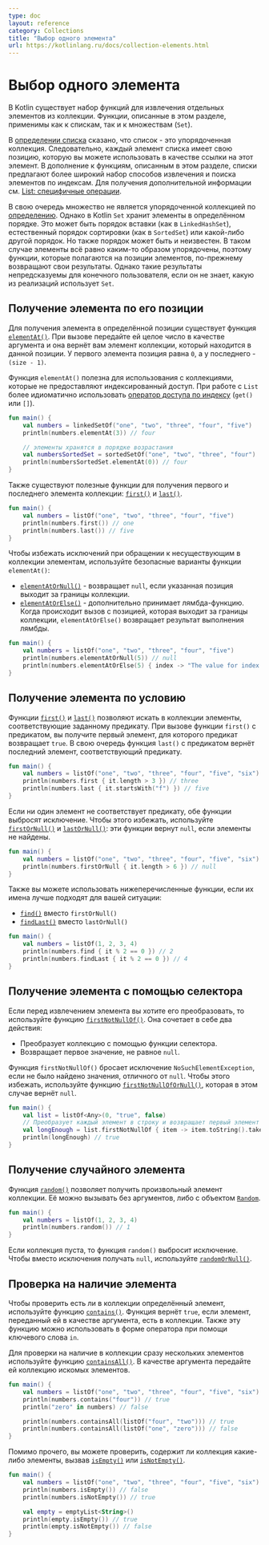 ```yaml
---
type: doc
layout: reference
category: Collections
title: "Выбор одного элемента"
url: https://kotlinlang.ru/docs/collection-elements.html
---
```


<!-- # Retrieve single elements -->
# Выбор одного элемента

<!-- Kotlin collections provide a set of functions for retrieving single elements from collections.
Functions described on this page apply to both lists and sets. -->
В Kotlin существует набор функций для извлечения отдельных элементов из коллекции.
Функции, описанные в этом разделе, применимы как к спискам, так и к множествам (`Set`).

<!-- As the [definition of list](collections-overview.md) says, a list is an ordered collection.
Hence, every element of a list has its position that you can use for referring.
In addition to functions described on this page, lists offer a wider set of ways to retrieve and search for elements by indices.
For more details, see [List-specific operations](list-operations.md). -->
В [определении списка](collections-overview.html) сказано, что список - это упорядоченная коллекция. Следовательно, каждый элемент списка имеет свою позицию, которую вы можете использовать в качестве ссылки на этот элемент.
В дополнение к функциям, описанным в этом разделе, списки предлагают более широкий набор способов извлечения и поиска элементов по индексам. Для получения дополнительной информации см. [List: специфичные операции](list-operations.html).

<!-- In turn, set is not an ordered collection by [definition](collections-overview.md).
However, the Kotlin `Set` stores elements in certain orders.
These can be the order of insertion (in `LinkedHashSet`), natural sorting order (in `SortedSet`), or another order.
The order of a set of elements can also be unknown.
In such cases, the elements are still ordered somehow, so the functions that rely on the element positions still return their results.
However, such results are unpredictable to the caller unless they know the specific implementation of `Set` used. -->
В свою очередь множество не является упорядоченной коллекцией по [определению](collections-overview.html). Однако в Kotlin `Set` хранит элементы в определённом порядке. Это может быть порядок вставки (как в `LinkedHashSet`), естественный порядок сортировки (как в `SortedSet`) или какой-либо другой порядок.
Но также порядок может быть и неизвестен. В таком случае элементы всё равно каким-то образом упорядочены, поэтому функции, которые полагаются на позиции элементов, по-прежнему возвращают свои результаты. Однако такие результаты непредсказуемы для конечного пользователя, если он не знает, какую из реализаций использует `Set`.


<a name="retrieve-by-position"></a>
<!-- ## Retrieve by position -->
## Получение элемента по его позиции

<!-- For retrieving an element at a specific position, there is the function [`elementAt()`](https://kotlinlang.org/api/latest/jvm/stdlib/kotlin.collections/element-at.html).
Call it with the integer number as an argument, and you'll receive the collection element at the given position.
The first element has the position `0`, and the last one is `(size - 1)`. -->
Для получения элемента в определённой позиции существует функция
[`elementAt()`](https://kotlinlang.org/api/latest/jvm/stdlib/kotlin.collections/element-at.html).
При вызове передайте ей целое число в качестве аргумента и она вернёт вам элемент коллекции, который находится в данной позиции. У первого элемента позиция равна `0`, а у последнего - `(size - 1)`.

<!-- `elementAt()` is useful for collections that do not provide indexed access, or are not statically known to provide one.
In case of `List`, it's more idiomatic to use [indexed access operator](list-operations.md#retrieve-elements-by-index) (`get()` or `[]`). -->
Функция `elementAt()` полезна для использования с коллекциями, которые не предоставляют индексированный доступ. При работе с `List` более идиоматично использовать [оператор доступа по индексу](list-operations.html#retrieve-elements-by-index) (`get()` или `[]`).

```kotlin
fun main() {
    val numbers = linkedSetOf("one", "two", "three", "four", "five")
    println(numbers.elementAt(3)) // four

    // элементы хранятся в порядке возрастания
    val numbersSortedSet = sortedSetOf("one", "two", "three", "four")
    println(numbersSortedSet.elementAt(0)) // four
}
```

<!-- There are also useful aliases for retrieving the first and the last element of the collection: [`first()`](https://kotlinlang.org/api/latest/jvm/stdlib/kotlin.collections/first.html)
and [`last()`](https://kotlinlang.org/api/latest/jvm/stdlib/kotlin.collections/last.html). -->
Также существуют полезные функции для получения первого и последнего элемента коллекции:
[`first()`](https://kotlinlang.org/api/latest/jvm/stdlib/kotlin.collections/first.html) и
[`last()`](https://kotlinlang.org/api/latest/jvm/stdlib/kotlin.collections/last.html).

```kotlin
fun main() {
    val numbers = listOf("one", "two", "three", "four", "five")
    println(numbers.first()) // one
    println(numbers.last()) // five
}
```

<!-- To avoid exceptions when retrieving element with non-existing positions, use safe variations of `elementAt()`:

* [`elementAtOrNull()`](https://kotlinlang.org/api/latest/jvm/stdlib/kotlin.collections/element-at-or-null.html) returns null when the specified position is out of the collection bounds.
* [`elementAtOrElse()`](https://kotlinlang.org/api/latest/jvm/stdlib/kotlin.collections/element-at-or-else.html) additionally takes a lambda function that maps an `Int` argument to an instance of the collection element type.
   When called with an out-of-bounds position, the `elementAtOrElse()` returns the result of the lambda on the given value. -->
Чтобы избежать исключений при обращении к несуществующим в коллекции элементам, используйте безопасные варианты функции `elementAt()`:
* [`elementAtOrNull()`](https://kotlinlang.org/api/latest/jvm/stdlib/kotlin.collections/element-at-or-null.html) - возвращает `null`, если указанная позиция выходит за границы коллекции.
* [`elementAtOrElse()`](https://kotlinlang.org/api/latest/jvm/stdlib/kotlin.collections/element-at-or-else.html) - дополнительно принимает лямбда-функцию. Когда происходит вызов с позицией, которая выходит за границы коллекции, `elementAtOrElse()` возвращает результат выполнения лямбды.

```kotlin
fun main() {
    val numbers = listOf("one", "two", "three", "four", "five")
    println(numbers.elementAtOrNull(5)) // null
    println(numbers.elementAtOrElse(5) { index -> "The value for index $index is undefined"}) // The value for index 5 is undefined
}
```


<a name="retrieve-by-condition"></a>
<!-- ## Retrieve by condition -->
## Получение элемента по условию

<!-- Functions [`first()`](https://kotlinlang.org/api/latest/jvm/stdlib/kotlin.collections/first.html) and [`last()`](https://kotlinlang.org/api/latest/jvm/stdlib/kotlin.collections/last.html)
also let you search a collection for elements matching a given predicate. When you call `first()` with a predicate that
tests a collection element, you'll receive the first element on which the predicate yields `true`.
In turn, `last()` with a predicate returns the last element matching it. -->
Функции [`first()`](https://kotlinlang.org/api/latest/jvm/stdlib/kotlin.collections/first.html) и
[`last()`](https://kotlinlang.org/api/latest/jvm/stdlib/kotlin.collections/last.html)
позволяют искать в коллекции элементы, соответствующие заданному предикату. При вызове функции `first()` с предикатом, вы получите первый элемент, для которого предикат возвращает `true`. В свою очередь функция `last()` с предикатом вернёт последний элемент, соответствующий предикату.

```kotlin
fun main() {
    val numbers = listOf("one", "two", "three", "four", "five", "six")
    println(numbers.first { it.length > 3 }) // three
    println(numbers.last { it.startsWith("f") }) // five
}
```

<!-- If no elements match the predicate, both functions throw exceptions.
To avoid them, use [`firstOrNull()`](https://kotlinlang.org/api/latest/jvm/stdlib/kotlin.collections/first-or-null.html)
and [`lastOrNull()`](https://kotlinlang.org/api/latest/jvm/stdlib/kotlin.collections/last-or-null.html) instead:
they return `null` if no matching elements are found. -->
Если ни один элемент не соответствует предикату, обе функции выбросят исключение. Чтобы этого избежать, используйте [`firstOrNull()`](https://kotlinlang.org/api/latest/jvm/stdlib/kotlin.collections/first-or-null.html) и
[`lastOrNull()`](https://kotlinlang.org/api/latest/jvm/stdlib/kotlin.collections/last-or-null.html): эти функции вернут `null`, если элементы не найдены.

```kotlin
fun main() {
    val numbers = listOf("one", "two", "three", "four", "five", "six")
    println(numbers.firstOrNull { it.length > 6 }) // null
}
```

<!-- Use the aliases if their names suit your situation better:

* [`find()`](https://kotlinlang.org/api/latest/jvm/stdlib/kotlin.collections/find.html) instead of `firstOrNull()`
* [`findLast()`](https://kotlinlang.org/api/latest/jvm/stdlib/kotlin.collections/find-last.html) instead of `lastOrNull()` -->
Также вы можете использовать нижеперечисленные функции, если их имена лучше подходят для вашей ситуации:
* [`find()`](https://kotlinlang.org/api/latest/jvm/stdlib/kotlin.collections/find.html) вместо `firstOrNull()`
* [`findLast()`](https://kotlinlang.org/api/latest/jvm/stdlib/kotlin.collections/find-last.html) вместо `lastOrNull()`

```kotlin
fun main() {
    val numbers = listOf(1, 2, 3, 4)
    println(numbers.find { it % 2 == 0 }) // 2
    println(numbers.findLast { it % 2 == 0 }) // 4
}
```


<a name="retrieve-with-selector"></a>
<!-- ## Retrieve with selector -->
## Получение элемента с помощью селектора

<!-- If you need to map the collection before retrieving the element, there is a function [`firstNotNullOf()`](https://kotlinlang.org/api/latest/jvm/stdlib/kotlin.collections/first-not-null-of.html).
It combines 2 actions:
- Maps the collection with the selector function
- Returns the first non-null value in the result -->
Если перед извлечением элемента вы хотите его преобразовать, то используйте функцию
[`firstNotNullOf()`](https://kotlinlang.org/api/latest/jvm/stdlib/kotlin.collections/first-not-null-of.html).
Она сочетает в себе два действия:
- Преобразует коллекцию с помощью функции селектора.
- Возвращает первое значение, не равное `null`.

<!-- `firstNotNullOf()` throws the `NoSuchElementException` if the resulting collection doesn't have a non-null element.
Use the counterpart [`firstNotNullOfOrNull()`](https://kotlinlang.org/api/latest/jvm/stdlib/kotlin.collections/first-not-null-of-or-null.html)
to return null in this case. -->
Функция `firstNotNullOf()` бросает исключение `NoSuchElementException`, если не было найдено значения, отличного от `null`. Чтобы этого избежать, используйте функцию
[`firstNotNullOfOrNull()`](https://kotlinlang.org/api/latest/jvm/stdlib/kotlin.collections/first-not-null-of-or-null.html), которая в этом случае вернёт `null`.

```kotlin
fun main() {
    val list = listOf<Any>(0, "true", false)
    // Преобразует каждый элемент в строку и возвращает первый элемент с нужной длиной.
    val longEnough = list.firstNotNullOf { item -> item.toString().takeIf { it.length >= 4 } }
    println(longEnough) // true
}
```


<a name="random-element"></a>
<!-- ## Random element -->
## Получение случайного элемента

<!-- If you need to retrieve an arbitrary element of a collection, call the [`random()`](https://kotlinlang.org/api/latest/jvm/stdlib/kotlin.collections/random.html) function.
You can call it without arguments or with a [`Random`](https://kotlinlang.org/api/latest/jvm/stdlib/kotlin.random/-random/index.html)
object as a source of the randomness. -->
Функция [`random()`](https://kotlinlang.org/api/latest/jvm/stdlib/kotlin.collections/random.html) позволяет получить произвольный элемент коллекции. Её можно вызывать без аргументов, либо с объектом
[`Random`](https://kotlinlang.org/api/latest/jvm/stdlib/kotlin.random/-random/index.html).

```kotlin
fun main() {
    val numbers = listOf(1, 2, 3, 4)
    println(numbers.random()) // 1
}
```

<!-- On empty collections, `random()` throws an exception. To receive `null` instead, use [`randomOrNull()`](https://kotlinlang.org/api/latest/jvm/stdlib/kotlin.collections/random-or-null.html). -->
Если коллекция пуста, то функция `random()` выбросит исключение. Чтобы вместо исключения получать `null`, используйте [`randomOrNull()`](https://kotlinlang.org/api/latest/jvm/stdlib/kotlin.collections/random-or-null.html).


<a name="check-element-existence"></a>
<!-- ## Check element existence -->
## Проверка на наличие элемента

<!-- To check the presence of an element in a collection, use the [`contains()`](https://kotlinlang.org/api/latest/jvm/stdlib/kotlin.collections/contains.html) function.
It returns `true` if there is a collection element that `equals()` the function argument.
You can call `contains()` in the operator form with the `in` keyword. -->
Чтобы проверить есть ли в коллекции определённый элемент, используйте функцию
[`contains()`](https://kotlinlang.org/api/latest/jvm/stdlib/kotlin.collections/contains.html). Функция вернёт `true`, если элемент, переданный ей в качестве аргумента, есть в коллекции.
Также эту функцию можно использовать в форме оператора при помощи ключевого слова `in`.

<!-- To check the presence of multiple instances together at once, call [`containsAll()`](https://kotlinlang.org/api/latest/jvm/stdlib/kotlin.collections/contains-all.html)
with a collection of these instances as an argument. -->
Для проверки на наличие в коллекции сразу нескольких элементов используйте функцию
[`containsAll()`](https://kotlinlang.org/api/latest/jvm/stdlib/kotlin.collections/contains-all.html). В качестве аргумента передайте ей коллекцию искомых элементов.

```kotlin
fun main() {
    val numbers = listOf("one", "two", "three", "four", "five", "six")
    println(numbers.contains("four")) // true
    println("zero" in numbers) // false

    println(numbers.containsAll(listOf("four", "two"))) // true
    println(numbers.containsAll(listOf("one", "zero"))) // false
}
```

<!-- Additionally, you can check if the collection contains any elements by calling [`isEmpty()`](https://kotlinlang.org/api/latest/jvm/stdlib/kotlin.collections/is-empty.html)
or [`isNotEmpty()`](https://kotlinlang.org/api/latest/jvm/stdlib/kotlin.collections/is-not-empty.html). -->
Помимо прочего, вы можете проверить, содержит ли коллекция какие-либо элементы, вызвав
[`isEmpty()`](https://kotlinlang.org/api/latest/jvm/stdlib/kotlin.collections/is-empty.html) или
[`isNotEmpty()`](https://kotlinlang.org/api/latest/jvm/stdlib/kotlin.collections/is-not-empty.html).

```kotlin
fun main() {
    val numbers = listOf("one", "two", "three", "four", "five", "six")
    println(numbers.isEmpty()) // false
    println(numbers.isNotEmpty()) // true

    val empty = emptyList<String>()
    println(empty.isEmpty()) // true
    println(empty.isNotEmpty()) // false
}
```
